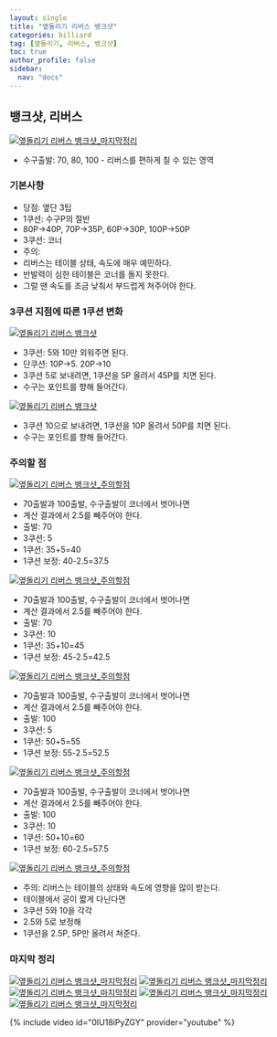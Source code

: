 ```yaml
---
layout: single
title: "옆돌리기 리버스 뱅크샷"
categories: billiard
tag: [옆돌리기, 리버스, 뱅크샷] 
toc: true
author_profile: false
sidebar:
  nav: "docs"
---
```


## 뱅크샷, 리버스
[![옆돌리기 리버스 뱅크샷_마지막정리](/images/옆돌리기_리버스_뱅크샷_마지막정리1.png)](/images/옆돌리기_리버스_뱅크샷_마지막정리1.png)
- 수구출발: 70, 80, 100 - 리버스를 편하게 칠 수 있는 영역

### 기본사항
- 당점: 옆단 3팁
- 1쿠션: 수구P의 절반
- 80P→40P, 70P→35P, 60P→30P, 100P→50P
- 3쿠션: 코너
- 주의: 
- 리버스는 테이블 상태, 속도에 매우 예민하다. 
- 반발력이 심한 테이블은 코너를 돌지 못한다. 
- 그럴 땐 속도를 조금 낮춰서 부드럽게 쳐주어야 한다.

### 3쿠션 지점에 따른 1쿠션 변화
[![옆돌리기 리버스 뱅크샷](/images/옆돌리기_리버스_뱅크샷.png)](/images/옆돌리기_리버스_뱅크샷.png)
- 3쿠션: 5와 10만 외워주면 된다.
- 단쿠션: 10P→5. 20P→10
- 3쿠션 5로 보내려면, 1쿠션을 5P 올려서 45P를 치면 된다.
- 수구는 포인트를 향해 들어간다.

[![옆돌리기 리버스 뱅크샷](/images/옆돌리기_리버스_뱅크샷2.png)](/images/옆돌리기_리버스_뱅크샷2.png)
- 3쿠션 10으로 보내려면, 1쿠션을 10P 올려서 50P를 치면 된다.
- 수구는 포인트를 향해 들어간다.

### 주의할 점
[![옆돌리기 리버스 뱅크샷_주의할점](/images/옆돌리기_리버스_뱅크샷_주의할점1.png)](/images/옆돌리기_리버스_뱅크샷_주의할점1.png)
- 70출발과 100출발, 수구출발이 코너에서 벗어나면 
- 계산 결과에서 2.5를 빼주어야 한다.
- 출발: 70
- 3쿠션: 5
- 1쿠션: 35+5=40
- 1쿠션 보정: 40-2.5=37.5

[![옆돌리기 리버스 뱅크샷_주의할점](/images/옆돌리기_리버스_뱅크샷_주의할점2.png)](/images/옆돌리기_리버스_뱅크샷_주의할점2.png)
- 70출발과 100출발, 수구출발이 코너에서 벗어나면 
- 계산 결과에서 2.5를 빼주어야 한다.
- 출발: 70
- 3쿠션: 10
- 1쿠션: 35+10=45
- 1쿠션 보정: 45-2.5=42.5

[![옆돌리기 리버스 뱅크샷_주의할점](/images/옆돌리기_리버스_뱅크샷_주의할점3.png)](/images/옆돌리기_리버스_뱅크샷_주의할점3.png)
- 70출발과 100출발, 수구출발이 코너에서 벗어나면 
- 계산 결과에서 2.5를 빼주어야 한다.
- 출발: 100
- 3쿠션: 5
- 1쿠션: 50+5=55
- 1쿠션 보정: 55-2.5=52.5

[![옆돌리기 리버스 뱅크샷_주의할점](/images/옆돌리기_리버스_뱅크샷_주의할점4.png)](/images/옆돌리기_리버스_뱅크샷_주의할점4.png)
- 70출발과 100출발, 수구출발이 코너에서 벗어나면 
- 계산 결과에서 2.5를 빼주어야 한다.
- 출발: 100
- 3쿠션: 10
- 1쿠션: 50+10=60
- 1쿠션 보정: 60-2.5=57.5

[![옆돌리기 리버스 뱅크샷_주의할점](/images/옆돌리기_리버스_뱅크샷_주의할점5.png)](/images/옆돌리기_리버스_뱅크샷_주의할점5.png)
- 주의: 리버스는 테이블의 상태와 속도에 영향을 많이 받는다.
- 테이블에서 공이 짧게 다닌다면
- 3쿠션 5와 10을 각각 
- 2.5와 5로 보정해
- 1쿠션을 2.5P, 5P만 올려서 쳐준다.

### 마지막 정리

[![옆돌리기 리버스 뱅크샷_마지막정리](/images/옆돌리기_리버스_뱅크샷_마지막정리1.png)](/images/옆돌리기_리버스_뱅크샷_마지막정리1.png)
[![옆돌리기 리버스 뱅크샷_마지막정리](/images/옆돌리기_리버스_뱅크샷_마지막정리2.png)](/images/옆돌리기_리버스_뱅크샷_마지막정리2.png)
[![옆돌리기 리버스 뱅크샷_마지막정리](/images/옆돌리기_리버스_뱅크샷_마지막정리3.png)](/images/옆돌리기_리버스_뱅크샷_마지막정리3.png)
[![옆돌리기 리버스 뱅크샷_마지막정리](/images/옆돌리기_리버스_뱅크샷_마지막정리4.png)](/images/옆돌리기_리버스_뱅크샷_마지막정리4.png)
[![옆돌리기 리버스 뱅크샷_마지막정리](/images/옆돌리기_리버스_뱅크샷_마지막정리5.png)](/images/옆돌리기_리버스_뱅크샷_마지막정리5.png)

{% include video id="0IU18iPyZGY" provider="youtube" %}
